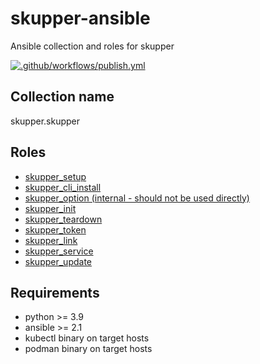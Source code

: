 # skupper-ansible

Ansible collection and roles for skupper

[![.github/workflows/publish.yml](https://github.com/skupperproject/skupper-ansible/actions/workflows/publish.yml/badge.svg)](https://github.com/skupperproject/skupper-ansible/actions/workflows/publish.yml)

## Collection name

skupper.skupper

## Roles

* [skupper_setup](https://github.com/skupperproject/skupper-ansible/tree/main/skupper/skupper/roles/skupper_setup)
* [skupper_cli_install](https://github.com/skupperproject/skupper-ansible/tree/main/skupper/skupper/roles/skupper_cli_install)
* [skupper_option (internal - should not be used directly)](https://github.com/skupperproject/skupper-ansible/tree/main/skupper/skupper/roles/skupper_option)
* [skupper_init](https://github.com/skupperproject/skupper-ansible/tree/main/skupper/skupper/roles/skupper_init)
* [skupper_teardown](https://github.com/skupperproject/skupper-ansible/tree/main/skupper/skupper/roles/skupper_teardown)
* [skupper_token](https://github.com/skupperproject/skupper-ansible/tree/main/skupper/skupper/roles/skupper_token)
* [skupper_link](https://github.com/skupperproject/skupper-ansible/tree/main/skupper/skupper/roles/skupper_link)
* [skupper_service](https://github.com/skupperproject/skupper-ansible/tree/main/skupper/skupper/roles/skupper_service)
* [skupper_update](https://github.com/skupperproject/skupper-ansible/tree/main/skupper/skupper/roles/skupper_update)

## Requirements

* python >= 3.9
* ansible >= 2.1
* kubectl binary on target hosts
* podman binary on target hosts
